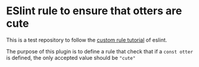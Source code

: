 # ESlint rule to ensure that otters are cute

This is a test repository to follow the [custom rule tutorial](https://eslint.org/docs/latest/extend/custom-rule-tutorial) of eslint.

The purpose of this plugin is to define a rule that check that if a `const otter` is defined, the only accepted value should be `"cute"`
